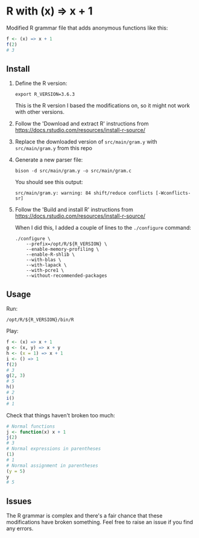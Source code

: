 # R with (x) => x + 1

Modified R grammar file that adds anonymous functions like this:

```r
f <- (x) => x + 1
f(2)
# 3
```

## Install

1. Define the R version:

    ```
    export R_VERSION=3.6.3
    ```

    This is the R version I based the modifications on, so it might not work with other versions.
2. Follow the 'Download and extract R' instructions from https://docs.rstudio.com/resources/install-r-source/
3. Replace the downloaded version of `src/main/gram.y` with `src/main/gram.y` from this repo
4. Generate a new parser file:

    ```
    bison -d src/main/gram.y -o src/main/gram.c
    ```

    You should see this output:

    ```
    src/main/gram.y: warning: 84 shift/reduce conflicts [-Wconflicts-sr]
    ```
5. Follow the 'Build and install R' instructions from https://docs.rstudio.com/resources/install-r-source/

    When I did this, I added a couple of lines to the `./configure` command:

    ```
    ./configure \
        --prefix=/opt/R/${R_VERSION} \
        --enable-memory-profiling \
        --enable-R-shlib \
        --with-blas \
        --with-lapack \
        --with-pcre1 \
        --without-recommended-packages
    ```

## Usage

Run:

```
/opt/R/${R_VERSION}/bin/R
```

Play:

```r
f <- (x) => x + 1
g <- (x, y) => x + y
h <- (x = 1) => x + 1
i <- () => 1
f(2)
# 3
g(2, 3)
# 5
h()
# 2
i()
# 1
```

Check that things haven't broken too much:

```r
# Normal functions
j <- function(x) x + 1
j(2)
# 3
# Normal expressions in parentheses
(1)
# 1
# Normal assignment in parentheses
(y = 5)
y
# 5
```

## Issues

The R grammar is complex and there's a fair chance that these modifications have broken something. Feel free to raise an issue if you find any errors.
